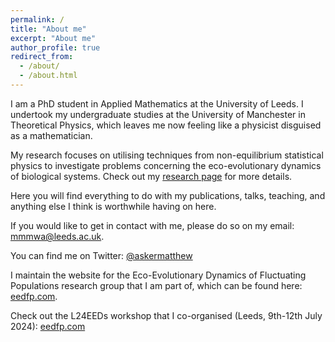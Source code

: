 ```yaml
---
permalink: /
title: "About me"
excerpt: "About me"
author_profile: true
redirect_from: 
  - /about/
  - /about.html
---
```


I am a PhD student in Applied Mathematics at the University of Leeds. I undertook my undergraduate studies at the University of Manchester in Theoretical Physics, which leaves me now feeling like a physicist disguised as a mathematician. 

My research focuses on utilising techniques from non-equilibrium statistical physics to investigate problems concerning the eco-evolutionary dynamics of biological systems.
Check out my [research page](https://mattasker.github.io/research/) for more details.

Here you will find everything to do with my publications, talks, teaching, and anything else I think is worthwhile having on here.

If you would like to get in contact with me, please do so on my email: mmmwa@leeds.ac.uk.

You can find me on Twitter: [@askermatthew](https://twitter.com/askermatthew)

I maintain the website for the Eco-Evolutionary Dynamics of Fluctuating Populations research group that I am part of, which can be found here: [eedfp.com](https://eedfp.com).

Check out the L24EEDs workshop that I co-organised (Leeds, 9th-12th July 2024): [eedfp.com](https://eedfp.com/l24eeds-workshop)
